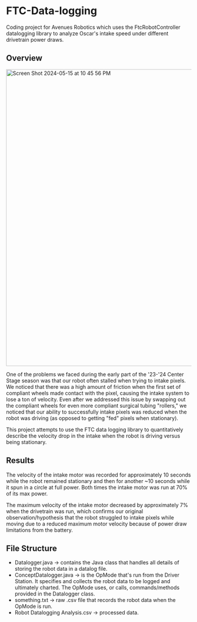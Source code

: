 # FTC-Data-logging
Coding project for Avenues Robotics which uses the FtcRobotController datalogging library to analyze Oscar's intake speed under different drivetrain power draws.

## Overview
<img width="806" alt="Screen Shot 2024-05-15 at 10 45 56 PM" src="https://github.com/hawkbsilleee/FTC-Data-logging/assets/43685920/8064e7cf-bc17-47a9-ae28-3ef7cccc4d31">

One of the problems we faced during the early part of the '23-'24 Center Stage season was that our robot often stalled when trying to intake pixels. We noticed that there was a high amount of friction when the first set of compliant wheels made contact with the pixel, causing the intake system to lose a ton of velocity. Even after we addressed this issue by swapping out the compliant wheels for even more compliant surgical tubing "rollers," we noticed that our ability to successfully intake pixels was reduced when the robot was driving (as opposed to getting "fed" pixels when stationary).  

This project attempts to use the FTC data logging library to quantitatively describe the velocity drop in the intake when the robot is driving versus being stationary.  

## Results
The velocity of the intake motor was recorded for approximately 10 seconds while the robot remained stationary and then for another ~10 seconds while it spun in a circle at full power. Both times the intake motor was run at 70% of its max power.   

The maximum velocity of the intake motor decreased by approximately 7% when the drivetrain was run, which confirms our original observation/hypothesis that the robot struggled to intake pixels while moving due to a reduced maximum motor velocity because of power draw limitations from the battery.    

## File Structure
* Datalogger.java -> contains the Java class that handles all details of storing the robot data in a datalog file.
* ConceptDatalogger.java -> is the OpMode that's run from the Driver Station. It specifies and collects the robot data to be logged and ultimately charted. The OpMode uses, or calls, commands/methods provided in the Datalogger class.
* something.txt -> raw .csv file that records the robot data when the OpMode is run.
* Robot Datalogging Analysis.csv -> processed data. 
